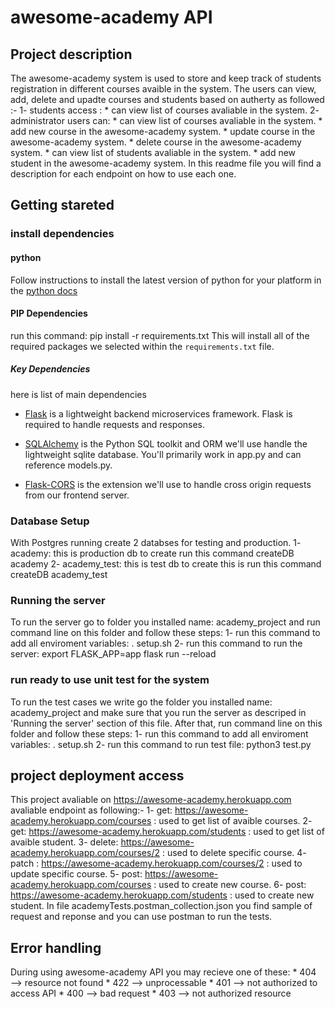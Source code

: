 # awesome-academy API
## Project description
The awesome-academy system is used to store and keep track of students registration in different courses avaible in the system.
The users can view, add, delete and upadte courses and students based on autherty as followed :-
1- students access :
    * can view list of courses avaliable in the system. 
2- administrator users can: 
    * can view list of courses avaliable in the system. 
    * add new course in the awesome-academy system. 
    * update course in the awesome-academy system. 
    * delete course in the awesome-academy system. 
    * can view list of students avaliable in the system. 
    * add new student in the awesome-academy system. 
In this readme file you will find a description for each endpoint on how to use each one. 
## Getting stareted
### install dependencies 
#### python 
Follow instructions to install the latest version of python for your platform in the [python docs](https://docs.python.org/3/using/unix.html#getting-and-installing-the-latest-version-of-python)
#### PIP Dependencies
run this command: pip install -r requirements.txt
This will install all of the required packages we selected within the `requirements.txt` file.
##### Key Dependencies
here is list of main dependencies
- [Flask](http://flask.pocoo.org/)  is a lightweight backend microservices framework. Flask is required to handle requests and responses.

- [SQLAlchemy](https://www.sqlalchemy.org/) is the Python SQL toolkit and ORM we'll use handle the lightweight sqlite database. You'll primarily work in app.py and can reference models.py. 

- [Flask-CORS](https://flask-cors.readthedocs.io/en/latest/#) is the extension we'll use to handle cross origin requests from our frontend server.
### Database Setup
With Postgres running create 2 databses for testing and production. 
1- academy: this is production db to create run this command createDB academy
2- academy_test: this is test db to create this is run this command createDB academy_test
### Running the server
To run the server go to folder you installed name: academy_project and run command line on this folder and follow these steps:
1- run this command to add all enviroment variables: . setup.sh
2- run this command to run the server: export FLASK_APP=app
                                       flask run --reload
### run ready to use unit test for the system
To run the test cases we write go the folder you installed name: academy_project and make sure that you run the server as descriped in 'Running the server' section of this file. After that, run command line on this folder and follow these steps:
1- run this command to add all enviroment variables: . setup.sh
2- run this command to run test file: python3 test.py
## project deployment access
This project avaliable on https://awesome-academy.herokuapp.com avaliable endpoint as following:-
1- get: https://awesome-academy.herokuapp.com/courses : used to get list of avaible courses.
2- get: https://awesome-academy.herokuapp.com/students : used to get list of avaible student.
3- delete: https://awesome-academy.herokuapp.com/courses/2 : used to delete specific course.
4- patch : https://awesome-academy.herokuapp.com/courses/2 : used to update specific course.
5- post: https://awesome-academy.herokuapp.com/courses : used to create new course. 
6- post: https://awesome-academy.herokuapp.com/students : used to create new student. 
In file academyTests.postman_collection.json you find sample of request and reponse and you can use postman to run the tests. 
## Error handling 
During using  awesome-academy API you may recieve one of these:
    * 404 –-> resource not found
    * 422 –-> unprocessable
    * 401 –-> not authorized to access API
    * 400 --> bad request
    * 403 -->  not authorized resource
